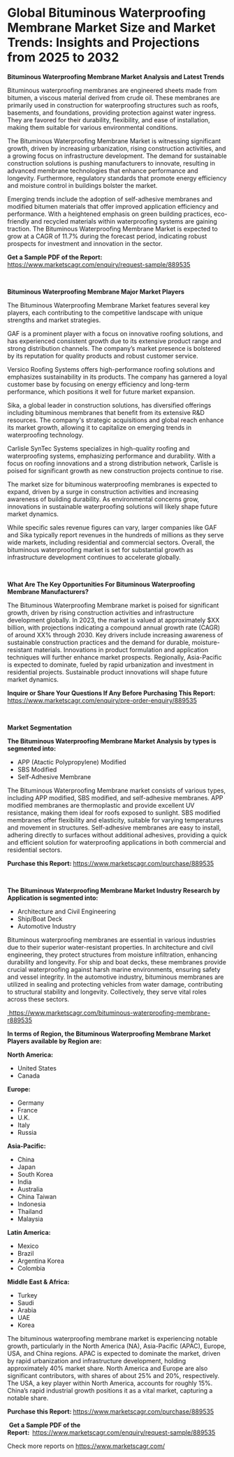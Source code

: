 <p><h1>Global Bituminous Waterproofing Membrane Market Size and Market Trends: Insights and Projections from 2025 to 2032</h1></p><p><strong>Bituminous Waterproofing Membrane Market Analysis and Latest Trends</strong></p>
<p><p>Bituminous waterproofing membranes are engineered sheets made from bitumen, a viscous material derived from crude oil. These membranes are primarily used in construction for waterproofing structures such as roofs, basements, and foundations, providing protection against water ingress. They are favored for their durability, flexibility, and ease of installation, making them suitable for various environmental conditions.</p><p>The Bituminous Waterproofing Membrane Market is witnessing significant growth, driven by increasing urbanization, rising construction activities, and a growing focus on infrastructure development. The demand for sustainable construction solutions is pushing manufacturers to innovate, resulting in advanced membrane technologies that enhance performance and longevity. Furthermore, regulatory standards that promote energy efficiency and moisture control in buildings bolster the market.</p><p>Emerging trends include the adoption of self-adhesive membranes and modified bitumen materials that offer improved application efficiency and performance. With a heightened emphasis on green building practices, eco-friendly and recycled materials within waterproofing systems are gaining traction. The Bituminous Waterproofing Membrane Market is expected to grow at a CAGR of 11.7% during the forecast period, indicating robust prospects for investment and innovation in the sector.</p></p>
<p><strong>Get a Sample PDF of the Report:&nbsp;</strong> <a href="https://www.marketscagr.com/enquiry/request-sample/889535?utm_campaign=3222&utm_medium=2&utm_source=Github&utm_content=ia&utm_term=01042025&utm_id=bituminous-waterproofing-membrane">https://www.marketscagr.com/enquiry/request-sample/889535</a></p>
<p>&nbsp;</p>
<p><strong>Bituminous Waterproofing Membrane Major Market Players</strong></p>
<p><p>The Bituminous Waterproofing Membrane Market features several key players, each contributing to the competitive landscape with unique strengths and market strategies. </p><p>GAF is a prominent player with a focus on innovative roofing solutions, and has experienced consistent growth due to its extensive product range and strong distribution channels. The company’s market presence is bolstered by its reputation for quality products and robust customer service.</p><p>Versico Roofing Systems offers high-performance roofing solutions and emphasizes sustainability in its products. The company has garnered a loyal customer base by focusing on energy efficiency and long-term performance, which positions it well for future market expansion.</p><p>Sika, a global leader in construction solutions, has diversified offerings including bituminous membranes that benefit from its extensive R&D resources. The company's strategic acquisitions and global reach enhance its market growth, allowing it to capitalize on emerging trends in waterproofing technology.</p><p>Carlisle SynTec Systems specializes in high-quality roofing and waterproofing systems, emphasizing performance and durability. With a focus on roofing innovations and a strong distribution network, Carlisle is poised for significant growth as new construction projects continue to rise.</p><p>The market size for bituminous waterproofing membranes is expected to expand, driven by a surge in construction activities and increasing awareness of building durability. As environmental concerns grow, innovations in sustainable waterproofing solutions will likely shape future market dynamics.</p><p>While specific sales revenue figures can vary, larger companies like GAF and Sika typically report revenues in the hundreds of millions as they serve wide markets, including residential and commercial sectors. Overall, the bituminous waterproofing market is set for substantial growth as infrastructure development continues to accelerate globally.</p></p>
<p>&nbsp;</p>
<p><strong>What Are The Key Opportunities For Bituminous Waterproofing Membrane Manufacturers?</strong></p>
<p><p>The Bituminous Waterproofing Membrane market is poised for significant growth, driven by rising construction activities and infrastructure development globally. In 2023, the market is valued at approximately $XX billion, with projections indicating a compound annual growth rate (CAGR) of around XX% through 2030. Key drivers include increasing awareness of sustainable construction practices and the demand for durable, moisture-resistant materials. Innovations in product formulation and application techniques will further enhance market prospects. Regionally, Asia-Pacific is expected to dominate, fueled by rapid urbanization and investment in residential projects. Sustainable product innovations will shape future market dynamics.</p></p>
<p><strong>Inquire or Share Your Questions If Any Before Purchasing This Report:</strong> <a href="https://www.marketscagr.com/enquiry/pre-order-enquiry/889535?utm_campaign=3222&utm_medium=2&utm_source=Github&utm_content=ia&utm_term=01042025&utm_id=bituminous-waterproofing-membrane">https://www.marketscagr.com/enquiry/pre-order-enquiry/889535</a></p>
<p>&nbsp;</p>
<p><strong>Market Segmentation</strong></p>
<p><strong>The Bituminous Waterproofing Membrane Market Analysis by types is segmented into:</strong></p>
<p><ul><li>APP (Atactic Polypropylene) Modified</li><li>SBS Modified</li><li>Self-Adhesive Membrane</li></ul></p>
<p><p>The Bituminous Waterproofing Membrane market consists of various types, including APP modified, SBS modified, and self-adhesive membranes. APP modified membranes are thermoplastic and provide excellent UV resistance, making them ideal for roofs exposed to sunlight. SBS modified membranes offer flexibility and elasticity, suitable for varying temperatures and movement in structures. Self-adhesive membranes are easy to install, adhering directly to surfaces without additional adhesives, providing a quick and efficient solution for waterproofing applications in both commercial and residential sectors.</p></p>
<p><strong>Purchase this Report:&nbsp;</strong><a href="https://www.marketscagr.com/purchase/889535?utm_campaign=3222&utm_medium=2&utm_source=Github&utm_content=ia&utm_term=01042025&utm_id=bituminous-waterproofing-membrane">https://www.marketscagr.com/purchase/889535</a></p>
<p>&nbsp;</p>
<p><strong>The Bituminous Waterproofing Membrane Market Industry Research by Application is segmented into:</strong></p>
<p><ul><li>Architecture and Civil Engineering</li><li>Ship/Boat Deck</li><li>Automotive Industry</li></ul></p>
<p><p>Bituminous waterproofing membranes are essential in various industries due to their superior water-resistant properties. In architecture and civil engineering, they protect structures from moisture infiltration, enhancing durability and longevity. For ship and boat decks, these membranes provide crucial waterproofing against harsh marine environments, ensuring safety and vessel integrity. In the automotive industry, bituminous membranes are utilized in sealing and protecting vehicles from water damage, contributing to structural stability and longevity. Collectively, they serve vital roles across these sectors.</p></p>
<p><a href="https://www.marketscagr.com/bituminous-waterproofing-membrane-r889535?utm_campaign=3222&utm_medium=2&utm_source=Github&utm_content=ia&utm_term=01042025&utm_id=bituminous-waterproofing-membrane">&nbsp;https://www.marketscagr.com/bituminous-waterproofing-membrane-r889535</a></p>
<p><strong>In terms of Region, the Bituminous Waterproofing Membrane Market Players available by Region are:</strong></p>
<p>
    <p> <strong> North America: </strong>
        <ul>
            <li>United States</li>
            <li>Canada</li>
        </ul>
        </p> 
    <p> <strong> Europe: </strong>
        <ul>
            <li>Germany</li>
            <li>France</li>
            <li>U.K.</li>
            <li>Italy</li>
            <li>Russia</li>
        </ul>
        </p> 
    <p> <strong> Asia-Pacific: </strong>
        <ul>
            <li>China</li>
            <li>Japan</li>
            <li>South Korea</li>
            <li>India</li>
            <li>Australia</li>
            <li>China Taiwan</li>
            <li>Indonesia</li>
            <li>Thailand</li>
            <li>Malaysia</li>
        </ul>
        </p> 
    <p> <strong> Latin America: </strong>
        <ul>
            <li>Mexico</li>
            <li>Brazil</li>
            <li>Argentina Korea</li>
            <li>Colombia</li>
        </ul>
        </p> 
    <p> <strong> Middle East & Africa: </strong>
        <ul>
            <li>Turkey</li>
            <li>Saudi</li>
            <li>Arabia</li>
            <li>UAE</li>
            <li>Korea</li>
        </ul>
    </p>
    </p>
<p><p>The bituminous waterproofing membrane market is experiencing notable growth, particularly in the North America (NA), Asia-Pacific (APAC), Europe, USA, and China regions. APAC is expected to dominate the market, driven by rapid urbanization and infrastructure development, holding approximately 40% market share. North America and Europe are also significant contributors, with shares of about 25% and 20%, respectively. The USA, a key player within North America, accounts for roughly 15%. China’s rapid industrial growth positions it as a vital market, capturing a notable share.</p></p>
<p><strong>Purchase this Report: </strong><a href="https://www.marketscagr.com/purchase/889535?utm_campaign=3222&utm_medium=2&utm_source=Github&utm_content=ia&utm_term=01042025&utm_id=bituminous-waterproofing-membrane">https://www.marketscagr.com/purchase/889535</a></p>
<p>&nbsp;<strong>Get a Sample PDF of the Report:&nbsp;&nbsp;</strong><a href="https://www.marketscagr.com/enquiry/request-sample/889535?utm_campaign=3222&utm_medium=2&utm_source=Github&utm_content=ia&utm_term=01042025&utm_id=bituminous-waterproofing-membrane">https://www.marketscagr.com/enquiry/request-sample/889535</a></p>
<p><strong></strong></p>
<p>Check more reports on <a href="https://www.marketscagr.com/?utm_campaign=3222&utm_medium=2&utm_source=Github&utm_content=ia&utm_term=01042025&utm_id=bituminous-waterproofing-membrane">https://www.marketscagr.com/</a></p>